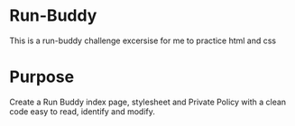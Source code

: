 # Run-Buddy
This is a run-buddy challenge excersise for me to practice html and css

# Purpose
Create a Run Buddy index page, stylesheet and Private Policy with a clean code easy to read, identify and modify.
